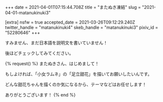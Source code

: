 +++
date = 2021-04-01T07:15:44.708Z
title = "またぬき凍結"
slug = "2021-04-01-matanukinuki3"

[extra]
nsfw = true
accepted_date = 2021-03-26T09:12:29.240Z
twitter_handle = "matanukinuki4"
skeb_handle = "matanukinuki3"
pixiv_id = "52280646"
+++

すみません、まだ日本語を説明文を書いていません！

後ほどチェックしてみてください。

{% request() %}
またぬきさん、はじめまして！

もしよければ、「小女ラムネ」の「足立甜花」を描いてお願いしたいんです。

どんな甜花ちゃんを描くのか気になるから、テーマなどはお任せします！

ありがとうございます！
{% end %}
